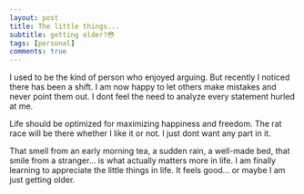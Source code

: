 ```yaml
---
layout: post
title: The little things...
subtitle: getting older?😳
tags: [personal]
comments: true
---
```


I used to be the kind of person who enjoyed arguing. But recently I noticed there has been a shift. I am now happy to let others make mistakes and never point them out. I dont feel the need to analyze every statement hurled at me.

Life should be optimized for maximizing happiness and freedom. The rat race will be there whether I like it or not. I just dont want any part in it. 

That smell from an early morning tea, a sudden rain,  a well-made bed, that smile from a stranger...  is what actually matters more in life. I am finally learning to appreciate the little things in life. It feels good... or maybe I am just getting older.
